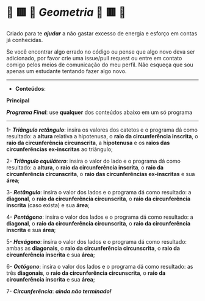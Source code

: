 # 🔴 🟥 🔺 *Geometria* 🔺 🟥 🔴

Criado para te _**ajudar**_ a não gastar excesso de energia e esforço em contas já conhecidas.

Se você encontrar algo errado no código ou pense que algo novo deva ser adicionado, por favor crie uma issue/pull request ou entre em contato comigo pelos meios de comunicação do meu perfil. Não esqueça que sou apenas um estudante tentando fazer algo novo.

---
- **Conteúdos**:

**Principal**

_**Programa Final**_: use **qualquer** dos conteúdos abaixo em um só programa

---
1- _**Triângulo retângulo**_: insira os valores dos catetos e o programa dá como resultado: a **altura** relativa a hipotenusa, o **raio da circunferência inscrita**, o **raio da circunferência circunscrita**, a **hipotenusa** e os **raios das circunferências ex-inscritas** ao triângulo;

2- _**Triângulo equilátero**_: insira o valor do lado e o programa dá como resultado: a **altura**, o **raio da circunferência inscrita**, o **raio da circunferência circunscrita**, o **raio das circunferências ex-inscritas** e sua **área**;

3- _**Retângulo**_: insira o valor dos lados e o programa dá como resultado: a **diagonal**, o **raio da circunferência circunscrita**, o **raio da circunferência inscrita** (caso exista) e sua **área**;

4- _**Pentágono**_: insira o valor dos lados e o programa dá como resultado: a **diagonal**, o **raio da circunferência circunscrita**, o **raio da circunferência inscrita** e sua **área**;

5- _**Hexágono**_: insira o valor dos lados e o programa dá como resultado: ambas as **diagonais**, o **raio da circunferência circunscrita**, o **raio da circunferência inscrita** e sua **área**;

6- _**Octógono**_: insira o valor dos lados e o programa dá como resultado: as três **diagonais**, o **raio da circunferência circunscrita**, o **raio da circunferência inscrita** e sua **área**;

7- _**Circunferência**_: _**ainda não terminado!**_
